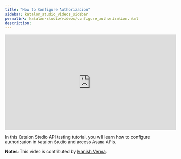 ```yaml
---
title: "How to Configure Authorization"
sidebar: katalon_studio_videos_sidebar
permalink: katalon-studio/videos/configure_authorization.html
description: 
---
```


<iframe width="560" height="315" src="https://www.youtube.com/embed/Y0HZXy-F_8g" title="YouTube video player" frameborder="0" allow="accelerometer; autoplay; clipboard-write; encrypted-media; gyroscope; picture-in-picture" allowfullscreen></iframe>

In this Katalon Studio API testing tutorial, you will learn how to configure authorization in Katalon Studio and access Asana APIs.

**Notes**: This video is contributed by [Manish Verma](https://www.youtube.com/channel/UCzOMBStlSDfyai6rWdK3hWw).